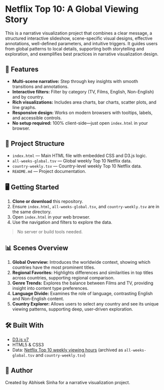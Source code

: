 # Netflix Top 10: A Global Viewing Story

 This is a narrative visualization project that combines a clear message, a structured interactive slideshow, scene-specific visual designs, effective annotations, well-defined parameters, and intuitive triggers. It guides users from global patterns to local details, supporting both storytelling and exploration, and exemplifies best practices in narrative visualization design.

## 🚀 Features

- **Multi-scene narrative:** Step through key insights with smooth transitions and annotations.
- **Interactive filters:** Filter by category (TV, Films, English, Non-English) and by country.
- **Rich visualizations:** Includes area charts, bar charts, scatter plots, and line graphs.
- **Responsive design:** Works on modern browsers with tooltips, labels, and accessible controls.
- **No setup required:** 100% client-side—just open `index.html` in your browser.

## 📂 Project Structure

- `index.html` — Main HTML file with embedded CSS and D3.js logic.
- `all-weeks-global.tsv` — Global weekly Top 10 Netflix data.
- `country-weekly.tsv` — Country-level weekly Top 10 Netflix data.
- `README.md` — Project documentation.

## 🖥️ Getting Started

1. **Clone or download** this repository.
2. Ensure `index.html`, `all-weeks-global.tsv`, and `country-weekly.tsv` are in the same directory.
3. Open `index.html` in your web browser.
4. Use the navigation and filters to explore the data.

> No server or build tools needed.

## 📊 Scenes Overview

1. **Global Overview:** Introduces the worldwide context, showing which countries have the most prominent titles.
2. **Regional Favorites:** Highlights differences and similarities in top titles across countries, supporting regional comparison.
3. **Genre Trends:** Explores the balance between Films and TV, providing insight into content type preferences.
4. **Language Divide:** Examines the role of language, contrasting English and Non-English content.
5. **Country Explorer:** Allows users to select any country and see its unique viewing patterns, supporting deep, user-driven exploration.


## 🛠️ Built With

- [D3.js v7](https://d3js.org/)
- HTML5 & CSS3
- Data: [Netflix Top 10 weekly viewing hours](https://top10.netflix.com/) (archived as `all-weeks-global.tsv` and `country-weekly.tsv`)

## 👤 Author
Created by Abhisek Sinha for a narrative visualization project.
